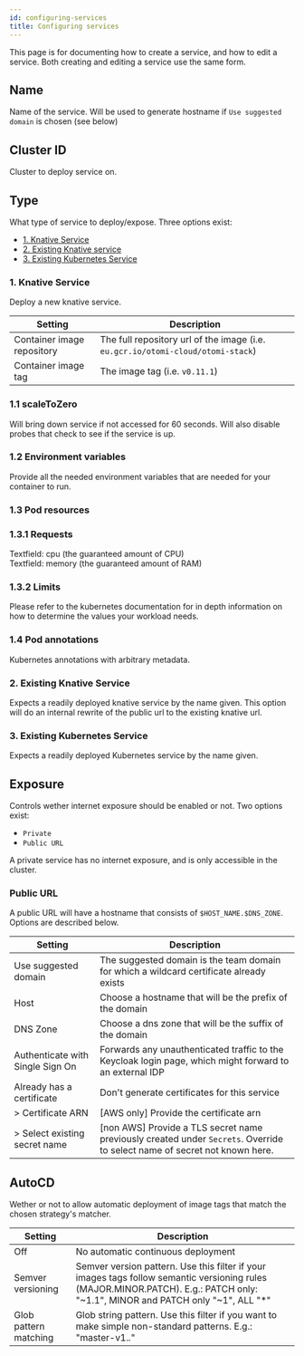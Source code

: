 ```yaml
---
id: configuring-services
title: Configuring services
---
```


This page is for documenting how to create a service, and how to edit a service. Both creating and editing a service use
the same form.

## Name

Name of the service. Will be used to generate hostname if `Use suggested domain` is chosen (see below)

## Cluster ID

Cluster to deploy service on.

## Type

What type of service to deploy/expose. Three options exist:

- [1. Knative Service](#1-knative-service)
- [2. Existing Knative service](#2-existing-knative-service)
- [3. Existing Kubernetes Service](#3-existing-kubernetes-service)

### 1. Knative Service

Deploy a new knative service.

| Setting                    | Description                                                                     |
| -------------------------- | ------------------------------------------------------------------------------- |
| Container image repository | The full repository url of the image (i.e. `eu.gcr.io/otomi-cloud/otomi-stack`) |
| Container image tag        | The image tag (i.e. `v0.11.1`)                                                  |

### 1.1 scaleToZero

Will bring down service if not accessed for 60 seconds. Will also disable probes that check to see if the service is up.

### 1.2 Environment variables

Provide all the needed environment variables that are needed for your container to run.

### 1.3 Pod resources

### 1.3.1 Requests

Textfield: cpu (the guaranteed amount of CPU)  
Textfield: memory (the guaranteed amount of RAM)

### 1.3.2 Limits

Please refer to the kubernetes documentation for in depth information on how to determine the values your workload
needs.

### 1.4 Pod annotations

Kubernetes annotations with arbitrary metadata.

### 2. Existing Knative Service

Expects a readily deployed knative service by the name given. This option will do an internal rewrite of the public url
to the existing knative url.

### 3. Existing Kubernetes Service

Expects a readily deployed Kubernetes service by the name given.

## Exposure

Controls wether internet exposure should be enabled or not. Two options exist:

- `Private`
- `Public URL`

A private service has no internet exposure, and is only accessible in the cluster.

### Public URL

A public URL will have a hostname that consists of `$HOST_NAME.$DNS_ZONE`. Options are described below.

| Setting                          | Description                                                                                                               |
| -------------------------------- | ------------------------------------------------------------------------------------------------------------------------- |
| Use suggested domain             | The suggested domain is the team domain for which a wildcard certificate already exists                                   |
| Host                             | Choose a hostname that will be the prefix of the domain                                                                   |
| DNS Zone                         | Choose a dns zone that will be the suffix of the domain                                                                   |
| Authenticate with Single Sign On | Forwards any unauthenticated traffic to the Keycloak login page, which might forward to an external IDP                   |
| Already has a certificate        | Don't generate certificates for this service                                                                              |
| > Certificate ARN                | [AWS only] Provide the certificate arn                                                                                    |
| > Select existing secret name    | [non AWS] Provide a TLS secret name previously created under `Secrets`. Override to select name of secret not known here. |

## AutoCD

Wether or not to allow automatic deployment of image tags that match the chosen strategy's matcher.

| Setting               | Description                                                                                                                                                                     |
| --------------------- | ------------------------------------------------------------------------------------------------------------------------------------------------------------------------------- |
| Off                   | No automatic continuous deployment                                                                                                                                              |
| Semver versioning     | Semver version pattern. Use this filter if your images tags follow semantic versioning rules (MAJOR.MINOR.PATCH). E.g.: PATCH only: "~1.1", MINOR and PATCH only "~1", ALL "\*" |
| Glob pattern matching | Glob string pattern. Use this filter if you want to make simple non-standard patterns. E.g.: "master-v1._._"                                                                    |
